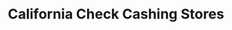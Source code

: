 ---
title: "California Check Cashing Stores"
url: /sacramento/california-check-cashing-stores/
shop: pawnbroker
---